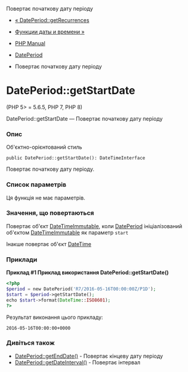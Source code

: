 Повертає початкову дату періоду

-   [« DatePeriod::getRecurrences](dateperiod.getrecurrences.html)
    
-   [Функции даты и времени »](ref.datetime.html)
    
-   [PHP Manual](index.html)
    
-   [DatePeriod](class.dateperiod.html)
    
-   Повертає початкову дату періоду
    

# DatePeriod::getStartDate

(PHP 5> = 5.6.5, PHP 7, PHP 8)

DatePeriod::getStartDate — Повертає початкову дату періоду

### Опис

Об'єктно-орієнтований стиль

```methodsynopsis
public DatePeriod::getStartDate(): DateTimeInterface
```

Повертає початкову дату періоду.

### Список параметрів

Ця функція не має параметрів.

### Значення, що повертаються

Повертає об'єкт [DateTimeImmutable](class.datetimeimmutable.html), коли [DatePeriod](class.dateperiod.html) ініціалізований об'єктом [DateTimeImmutable](class.datetimeimmutable.html) як параметр `start`

Інакше повертає об'єкт [DateTime](class.datetime.html)

### Приклади

**Приклад #1 Приклад використання **DatePeriod::getStartDate()****

```php
<?php
$period = new DatePeriod('R7/2016-05-16T00:00:00Z/P1D');
$start = $period->getStartDate();
echo $start->format(DateTime::ISO8601);
?>
```

Результат виконання цього прикладу:

```
2016-05-16T00:00:00+0000
```

### Дивіться також

-   [DatePeriod::getEndDate()](dateperiod.getenddate.html) - Повертає кінцеву дату періоду
-   [DatePeriod::getDateInterval()](dateperiod.getdateinterval.html) - Повертає інтервал